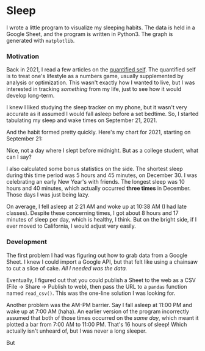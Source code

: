 # Sleep
I wrote a little program to visualize my sleeping habits. The data is held in a Google Sheet, and the program is written in Python3. The graph is generated with `matplotlib`.

### Motivation
Back in 2021, I read a few articles on the [quantified self](https://en.wikipedia.org/wiki/Quantified_self). The quantified self is to treat one's lifestyle as a numbers game, usually supplemented by analysis or optimization. This wasn't exactly how I wanted to live, but I was interested in tracking *something* from my life, just to see how it would develop long-term. 

I knew I liked studying the sleep tracker on my phone, but it wasn't very accurate as it assumed I would fall asleep before a set bedtime. So, I started tabulating my sleep and wake times on September 21, 2021.

And the habit formed pretty quickly. Here's my chart for 2021, starting on September 21:

Nice, not a day where I slept before midnight. But as a college student, what can I say?

I also calculated some bonus statistics on the side. The shortest sleep during this time period was 5 hours and 45 minutes, on December 30. I was celebrating an early New Year's with friends. The longest sleep was 10 hours and 40 minutes, which actually occurred **three times** in December. Those days I was just being lazy.

On average, I fell asleep at 2:21 AM and woke up at 10:38 AM (I had late classes). Despite these concerning times, I got about 8 hours and 17 minutes of sleep per day, which is healthy, I think. But on the bright side, if I ever moved to California, I would adjust very easily.

### Development

The first problem I had was figuring out how to grab data from a Google Sheet. I knew I could import a Google API, but that felt like using a chainsaw to cut a slice of cake. *All I needed was the data.*

Eventually, I figured out that you could publish a Sheet to the web as a CSV (File -> Share -> Publish to web), then pass the URL to a `pandas` function named `read_csv()`. This was the one-line solution I was looking for.

Another problem was the AM-PM barrier. Say I fall asleep at 11:00 PM and wake up at 7:00 AM (haha). An earlier version of the program incorrectly assumed that both of those times occurred on the *same day*, which meant it plotted a bar from 7:00 AM to 11:00 PM. That's 16 hours of sleep! Which actually isn't unheard of, but I was never a long sleeper.

But 

